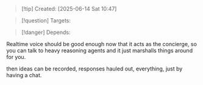 
>[!tip] Created: [2025-06-14 Sat 10:47]

>[!question] Targets: 

>[!danger] Depends: 

Realtime voice should be good enough now that it acts as the concierge, so you can talk to heavy reasoning agents and it just marshalls things around for you.

then ideas can be recorded, responses hauled out, everything, just by having a chat.